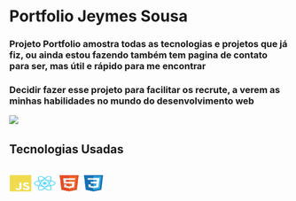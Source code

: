 <h1> Portfolio Jeymes Sousa</h1>

<div>
  <h3>Projeto Portfolio amostra todas as tecnologias e projetos que já fiz, ou ainda estou fazendo também tem pagina de contato para ser, mas útil e rápido
  para me encontrar</h3>
  
  <h3> Decidir fazer esse projeto para facilitar os recrute, a verem as minhas habilidades no mundo do desenvolvimento web</h3>
</div>

<div>
  <img src="https://user-images.githubusercontent.com/87048226/171289723-1905c1c7-f9d5-4450-bf3a-241c1ad1bf85.png"/>
</div>

<div>
  <h2> Tecnologias Usadas</h2>
  
  </div>
  <div style="display: inline_block"><br>
  <img align="center" alt="jeymes-Js" height="30" width="40" src="https://raw.githubusercontent.com/devicons/devicon/master/icons/javascript/javascript-plain.svg">
  <img align="center" alt="jeymes-React" height="30" width="40" src="https://raw.githubusercontent.com/devicons/devicon/master/icons/react/react-original.svg">
  <img align="center" alt="jeymes-HTML" height="30" width="40" src="https://raw.githubusercontent.com/devicons/devicon/master/icons/html5/html5-original.svg">
  <img align="center" alt="jeymes-CSS" height="30" width="40" src="https://raw.githubusercontent.com/devicons/devicon/master/icons/css3/css3-original.svg">

</div>
  
  </div>
